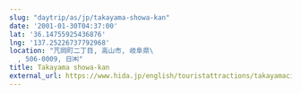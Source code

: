 ```yaml
---
slug: "daytrip/as/jp/takayama-showa-kan"
date: '2001-01-30T04:37:00'
lat: '36.14755925436876'
lng: '137.25226737792968'
location: "芁岡町二丁目, 高山市, 岐阜県\
  , 506-0009, 日🉀"
title: Takayama showa-kan
external_url: https://www.hida.jp/english/touristattractions/takayamacity/historyandculture/4000159.html
---
```



